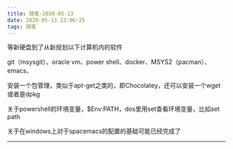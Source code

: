 ```yaml
---
title: 随笔-2020-05-13
date: 2020-05-13 23:06:25
tags: 随笔
---
```


等新硬盘到了从新规划以下计算机内的软件

git（msysgit）、oracle vm、power shell、docker、MSYS2（pacman）、emacs、

安装一个包管理，类似于apt-get之类的，即Chocolatey，还可以安装一个wget或者是dpkg

关于powershell的环境变量，$Env:PATH，dos里用set查看环境变量，比如set path

关于在windows上对于spacemacs的配置的基础可能已经完成了

---



